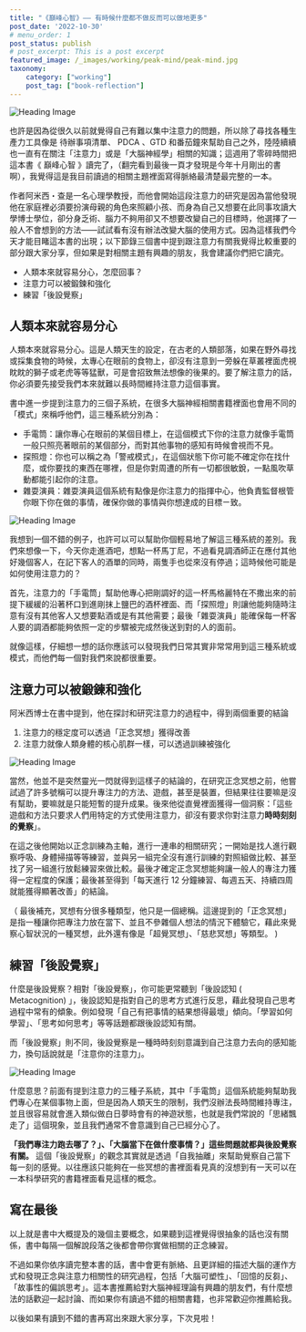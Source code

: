 ```yaml
---
title: "《巔峰心智》—— 有時候什麼都不做反而可以做地更多"
post_date: '2022-10-30'
# menu_order: 1
post_status: publish
# post_excerpt: This is a post excerpt
featured_image: /_images/working/peak-mind/peak-mind.jpg
taxonomy:
    category: ["working"]
    post_tag: ["book-reflection"]
---
```

![Heading Image](/_images/working-peakmind-peak-mind.jpg)

也許是因為從很久以前就覺得自己有難以集中注意力的問題，所以除了尋找各種生產力工具像是 待辦事項清單、 PDCA 、GTD 和番茄鐘來幫助自己之外，陸陸續續也一直有在關注「注意力」或是「大腦神經學」相關的知識；這週用了零碎時間把這本書《 巔峰心智 》讀完了，（翻完看到最後一頁才發現是今年十月剛出的書啊），我覺得這是我目前讀過的相關主題裡面寫得脈絡最清楚最完整的一本。

作者阿米西・查是一名心理學教授，而他會開始這段注意力的研究是因為當他發現他在家庭裡必須要扮演母親的角色來照顧小孩、而身為自己又想要在此同事攻讀大學博士學位，卻分身乏術、腦力不夠用卻又不想要改變自己的目標時，他選擇了一般人不會想到的方法——試試看有沒有辦法改變大腦的使用方式。因為這樣我們今天才能目睹這本書的出現；以下節錄三個書中提到跟注意力有關我覺得比較重要的部分跟大家分享，但如果是對相關主題有興趣的朋友，我會建議你們把它讀完。

- 人類本來就容易分心，怎麼回事？
- 注意力可以被鍛鍊和強化
- 練習「後設覺察」

## 人類本來就容易分心

人類本來就容易分心。這是人類天生的設定，在古老的人類部落，如果在野外尋找或採集食物的時候，太專心在眼前的食物上，卻沒有注意到一旁躲在草叢裡面虎視眈眈的獅子或老虎等等猛獸，可是會招致無法想像的後果的。要了解注意力的話，你必須要先接受我們本來就難以長時間維持注意力這個事實。

書中進一步提到注意力的三個子系統，在很多大腦神經相關書籍裡面也會用不同的「模式」來稱呼他們，這三種系統分別為：

- 手電筒：讓你專心在眼前的某個目標上，在這個模式下你的注意力就像手電筒一般只照亮著眼前的某個部分，而對其他事物的感知有時候會視而不見。
- 探照燈：你也可以稱之為「警戒模式」，在這個狀態下你可能不確定你在找什麼，或你要找的東西在哪裡，但是你對周遭的所有一切都很敏銳，一點風吹草動都能引起你的注意。
- 雜耍演員：雜耍演員這個系統有點像是你注意力的指揮中心，他負責監督根管你眼下你在做的事情，確保你做的事情與你想達成的目標ㄧ致。

![Heading Image](/_images/working-peakmind-restaurant-826738_1280.jpg)

我想到一個不錯的例子，也許可以可以幫助你個輕易地了解這三種系統的差別。我們來想像一下，今天你走進酒吧，想點一杯馬丁尼，不過看見調酒師正在應付其他好幾個客人，在記下客人的酒單的同時，兩隻手也從來沒有停過；這時候他可能是如何使用注意力的？

首先，注意力的「手電筒」幫助他專心把剛調好的這一杯馬格麗特在不撒出來的前提下緩緩的沿著杯口到進剛抹上鹽巴的酒杯裡面、而「探照燈」則讓他能夠隨時注意有沒有其他客人又想要點酒或是有其他需要；最後「雜耍演員」能確保每一杯客人要的調酒都能夠依照一定的步驟被完成然後送到對的人的面前。

就像這樣，仔細想一想的話你應該可以發現我們日常其實非常常用到這三種系統或模式，而他們每一個對我們來說都很重要。

## 注意力可以被鍛鍊和強化

阿米西博士在書中提到，他在探討和研究注意力的過程中，得到兩個重要的結論

1. 注意力的穩定度可以透過「正念冥想」獲得改善
2. 注意力就像人類身體的核心肌群一樣，可以透過訓練被強化

![Heading Image](/_images/working-peakmind-girl-1857703_1280.jpg)

當然，他並不是突然靈光一閃就得到這樣子的結論的，在研究正念冥想之前，他嘗試過了許多號稱可以提升專注力的方法、遊戲，甚至是裝置，但結果往往要嘛是沒有幫助，要嘛就是只能短暫的提升成果。後來他從直覺裡面獲得一個洞察：「這些遊戲和方法只要求人們用特定的方式使用注意力，卻沒有要求你對注意力**時時刻刻的覺察**」。

在這之後他開始以正念訓練為主軸，進行一連串的相關研究；一開始是找人進行觀察呼吸、身體掃描等等練習，並與另一組完全沒有進行訓練的對照組做比較、甚至找了另一組進行放鬆練習來做比較。最後才確定正念冥想能夠讓一般人的專注力獲得一定程度的保護；最後甚至得到「每天進行 12 分鐘練習、每週五天、持續四周就能獲得顯著改善」的結論。

（ 最後補充，冥想有分很多種類型，他只是一個總稱。這邊提到的「正念冥想」是指一種讓你把專注力放在當下、並且不參雜個人想法的情況下體驗它，藉此來覺察心智狀況的一種冥想，此外還有像是「超覺冥想」、「慈悲冥想」等類型。 )

## 練習「後設覺察」

什麼是後設覺察？相對「後設覺察」，你可能更常聽到「後設認知 ( Metacognition) 」，後設認知是指對自己的思考方式進行反思，藉此發現自己思考過程中常有的傾象。例如發現「自己有把事情的結果想得最壞」傾向。「學習如何學習」、「思考如何思考」等等話題都跟後設認知有關。

而「後設覺察」則不同，後設覺察是一種時時刻刻意識到自己注意力去向的感知能力，換句話說就是「注意你的注意力」。

![Heading Image](/_images/working-peakmind-desperate-5011953_1280.jpg)

什麼意思？前面有提到注意力的三種子系統，其中「手電筒」這個系統能夠幫助我們專心在某個事物上面，但是因為人類天生的限制，我們沒辦法長時間維持專注，並且很容易就會進入類似做白日夢時會有的神遊狀態，也就是我們常說的「思緒飄走了」這個現象，並且我們通常不會意識到自己已經分心了。

**「我們專注力跑去哪了？」、「大腦當下在做什麼事情？」這些問題就都與後設覺察有關。** 這個「後設覺察」的觀念其實就是透過「自我抽離」來幫助覺察自己當下每一刻的感覺。以往應該只能夠在一些冥想的書裡面看見真的沒想到有一天可以在一本科學研究的書籍裡面看見這樣的概念。

## 寫在最後

以上就是書中大概提及的幾個主要概念，如果聽到這裡覺得很抽象的話也沒有關係，書中每隔一個解說段落之後都會帶你實做相關的正念練習。

不過如果你依序讀完整本書的話，書中會更有脈絡、且更詳細的描述大腦的運作方式和發現正念與注意力相關性的研究過程，包括「大腦可塑性」、「回憶的反芻」、「故事性的偏誤思考」。這本書推薦給對大腦神經理論有興趣的朋友們，有什麼想法的話歡迎一起討論、而如果你有讀過不錯的相關書籍，也非常歡迎你推薦給我。

以後如果有讀到不錯的書再寫出來跟大家分享，下次見啦！
